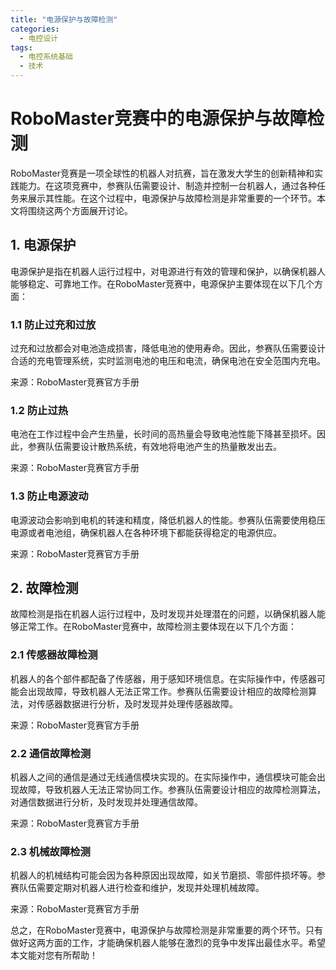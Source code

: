 ```yaml
---  
title: "电源保护与故障检测"  
categories:  
  - 电控设计  
tags: 
  - 电控系统基础 
  - 技术  
---  
```


# RoboMaster竞赛中的电源保护与故障检测

RoboMaster竞赛是一项全球性的机器人对抗赛，旨在激发大学生的创新精神和实践能力。在这项竞赛中，参赛队伍需要设计、制造并控制一台机器人，通过各种任务来展示其性能。在这个过程中，电源保护与故障检测是非常重要的一个环节。本文将围绕这两个方面展开讨论。

## 1. 电源保护

电源保护是指在机器人运行过程中，对电源进行有效的管理和保护，以确保机器人能够稳定、可靠地工作。在RoboMaster竞赛中，电源保护主要体现在以下几个方面：

### 1.1 防止过充和过放

过充和过放都会对电池造成损害，降低电池的使用寿命。因此，参赛队伍需要设计合适的充电管理系统，实时监测电池的电压和电流，确保电池在安全范围内充电。

来源：RoboMaster竞赛官方手册

### 1.2 防止过热

电池在工作过程中会产生热量，长时间的高热量会导致电池性能下降甚至损坏。因此，参赛队伍需要设计散热系统，有效地将电池产生的热量散发出去。

来源：RoboMaster竞赛官方手册

### 1.3 防止电源波动

电源波动会影响到电机的转速和精度，降低机器人的性能。参赛队伍需要使用稳压电源或者电池组，确保机器人在各种环境下都能获得稳定的电源供应。

来源：RoboMaster竞赛官方手册

## 2. 故障检测

故障检测是指在机器人运行过程中，及时发现并处理潜在的问题，以确保机器人能够正常工作。在RoboMaster竞赛中，故障检测主要体现在以下几个方面：

### 2.1 传感器故障检测

机器人的各个部件都配备了传感器，用于感知环境信息。在实际操作中，传感器可能会出现故障，导致机器人无法正常工作。参赛队伍需要设计相应的故障检测算法，对传感器数据进行分析，及时发现并处理传感器故障。

来源：RoboMaster竞赛官方手册

### 2.2 通信故障检测

机器人之间的通信是通过无线通信模块实现的。在实际操作中，通信模块可能会出现故障，导致机器人无法正常协同工作。参赛队伍需要设计相应的故障检测算法，对通信数据进行分析，及时发现并处理通信故障。

来源：RoboMaster竞赛官方手册

### 2.3 机械故障检测

机器人的机械结构可能会因为各种原因出现故障，如关节磨损、零部件损坏等。参赛队伍需要定期对机器人进行检查和维护，发现并处理机械故障。

来源：RoboMaster竞赛官方手册

总之，在RoboMaster竞赛中，电源保护与故障检测是非常重要的两个环节。只有做好这两方面的工作，才能确保机器人能够在激烈的竞争中发挥出最佳水平。希望本文能对您有所帮助！ 
